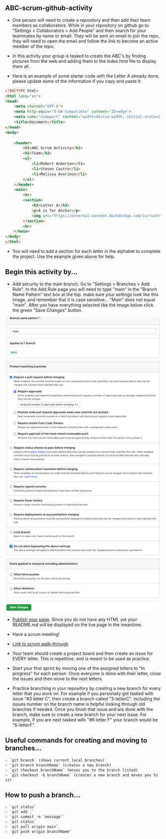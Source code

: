 ## ABC-scrum-github-activity ##

- One person will need to create a repository and then add their team members as collaborators. While in your repository on github go to "Settings > Collaborators > Add People" and then search for your teammates by name or email. They will be sent an email to join the repo, they will need to open the email and follow the link to become an active member of the repo.


- In this activity your group is tasked to create the ABC's by finding pictures from the web and adding them to the index.html file to display them all. 

- Here is an example of some starter code with the Letter A already done, please update some of the information if you copy and paste it:

```html
<!DOCTYPE html>
<html lang="en">
<head>
    <meta charset="UTF-8">
    <meta http-equiv="X-UA-Compatible" content="IE=edge">
    <meta name="viewport" content="width=device-width, initial-scale=1.0">
    <title>Document</title>
</head>
<body>

    <header>
        <h1>ABC Scrum Activity</h1>
        <h2>Team</h2>
        <ul>
            <li>Robert Anderson</li>
            <li>Steven Castro</li>
            <li>Melissa Averinos</li>
        </ul>
    </header>
    <main>
        <hr>
        <section>
            <h3>Letter A</h3>
            <p>A is for Anchor</p>
            <img src="https://external-content.duckduckgo.com/iu/?u=https%3A%2F%2Ftse1.mm.bing.net%2Fth%3Fid%3DOIP.Jq49Y0lS2OsuDJt-zZ8pSgHaHa%26pid%3DApi&f=1&ipt=8ef3b68e6a33345ffbce3cd048a31a505fffe7652e9da3a8de7ef7780e6cf8a7&ipo=images" alt="anchor">
        </section>
        <hr>
    </main>
</body>
</html>
```

- You will need to add a section for each letter in the alphabet to complete the project. Use the example given above for help.


## Begin this activity by... ##

- Add security to the main branch. Go to "Settings > Branches > Add Rule". In the Add Rule page you will need to type "main" in the "Branch Name Pattern" text box at the top. make sure your settings look like this image, and remember that it is case sensitive... "Main" does not equal "main". After you have everything selected like the image below click the green "Save Changes" button.

![image](./photos/branch_security.png)

- [Publish your page](https://github.com/reanderson89/JFS_NAT_006_Activity_Bank/tree/main/01-git-github-scrum/03-github-pages). Since you do not have any HTML yet your README.md will be displayed on the live page in the meantime.

- Have a scrum meeting!

- [Link to scrum walk-through](https://docs.google.com/document/d/1vmgCw0jRXkeVc6nimG8Qp0-GQ_DNu4Huj05krMAiM6c/edit?usp=sharing")

- Your team should create a project board and then create an issue for EVERY letter. This is repetitive, and is meant to be used as practice.

- Start your first sprint by moving one of the assigned letters to "In progress" for each person. Once everyone is done with their letter, close the issues and then move to the next letters.

- Practice branching in your repository by creating a new branch for every letter that you work on. For example if you personally get tasked with issue "#3 letter C", then create a branch called "3-letterC". Including the issues number on the branch name is helpful looking through old branches if needed. Once you finish that issue and are done with the branch, make sure to create a new branch for your next issue. For example, if you are next tasked with "#6 letter F" your branch would be "6-letterF".

## Useful commands for creating and moving to branches...
    - `git branch` (shows current local branches)
    - `git branch branchName` (creates a new branch)
    - `git checkout branchName` (moves you to the branch listed)
    - `git checkout -b branchName` (creates a new branch and moves you to it)

## How to push a branch... 
    - `git status`
    - `git add .`
    - `git commit -m 'message'`
    - `git status`
    - `git pull origin main`
    - `git push origin branchName`


 


